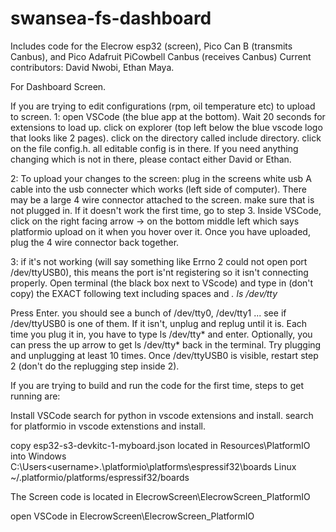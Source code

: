# swansea-fs-dashboard
Includes code for the Elecrow esp32 (screen), Pico Can B (transmits Canbus), and Pico Adafruit PiCowbell Canbus (receives Canbus)
Current contributors: David Nwobi, Ethan Maya.


For Dashboard Screen.

If you are trying to edit configurations (rpm, oil temperature etc) to upload to screen.
1:
open VSCode (the blue app at the bottom). Wait 20 seconds for extensions to load up.
click on explorer (top left below the blue vscode logo that looks like 2 pages).
click on the directory called include directory.
click on the file config.h.
all editable config is in there. 
If you need anything changing which is not in there, please contact either David or Ethan. 

2:
To upload your changes to the screen:
plug in the screens white usb A cable into the usb connecter which works (left side of computer).
There may be a large 4 wire connector attached to the screen. make sure that is not plugged in.
If it doesn't work the first time, go to step 3.
Inside VSCode, click on the right facing arrow -> on the bottom middle left which says platformio upload on it when you hover over it. 
Once you have uploaded, plug the 4 wire connector back together.

3:
if it's not working (will say something like Errno 2 could not open port /dev/ttyUSB0), this means the port is'nt registering so it isn't connecting properly. 
Open terminal (the black box next to VScode) and type in (don't copy) the EXACT following text including spaces and *.
ls /dev/tty*

Press Enter. you should see a bunch of /dev/tty0, /dev/tty1 ... see if /dev/ttyUSB0 is one of them. If it isn't, unplug and replug until it is. Each time you plug it in, you have to type ls /dev/tty* and enter.
Optionally, you can press the up arrow to get ls /dev/tty* back in the terminal. 
Try plugging and unplugging at least 10 times.
Once /dev/ttyUSB0 is visible, restart step 2 (don't do the replugging step inside 2).








If you are trying to build and run the code for the first time, steps to get running are:

Install VSCode
search for python in vscode extensions and install.
search for platformio in vscode extenstions and install.

copy esp32-s3-devkitc-1-myboard.json located in Resources\PlatformIO into 
Windows C:\Users\<username>.\platformio\platforms\espressif32\boards
Linux ~/.platformio/platforms/espressif32/boards

The Screen code is located in ElecrowScreen\ElecrowScreen_PlatformIO

open VSCode in ElecrowScreen\ElecrowScreen_PlatformIO
